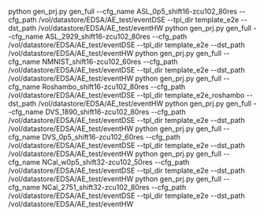 
python gen_prj.py gen_full --cfg_name ASL_0p5_shift16-zcu102_80res --cfg_path /vol/datastore/EDSA/AE_test/eventDSE --tpl_dir template_e2e --dst_path /vol/datastore/EDSA/AE_test/eventHW
python gen_prj.py gen_full --cfg_name ASL_2929_shift16-zcu102_80res --cfg_path /vol/datastore/EDSA/AE_test/eventDSE --tpl_dir template_e2e --dst_path /vol/datastore/EDSA/AE_test/eventHW
python gen_prj.py gen_full --cfg_name NMNIST_shift16-zcu102_60res --cfg_path /vol/datastore/EDSA/AE_test/eventDSE --tpl_dir template_e2e --dst_path /vol/datastore/EDSA/AE_test/eventHW
python gen_prj.py gen_full --cfg_name Roshambo_shift16-zcu102_80res --cfg_path /vol/datastore/EDSA/AE_test/eventDSE --tpl_dir template_e2e_roshambo --dst_path /vol/datastore/EDSA/AE_test/eventHW
python gen_prj.py gen_full --cfg_name DVS_1890_shift16-zcu102_80res --cfg_path /vol/datastore/EDSA/AE_test/eventDSE --tpl_dir template_e2e --dst_path /vol/datastore/EDSA/AE_test/eventHW
python gen_prj.py gen_full --cfg_name DVS_0p5_shift16-zcu102_60res --cfg_path /vol/datastore/EDSA/AE_test/eventDSE --tpl_dir template_e2e --dst_path /vol/datastore/EDSA/AE_test/eventHW
python gen_prj.py gen_full --cfg_name NCal_w0p5_shift32-zcu102_50res --cfg_path /vol/datastore/EDSA/AE_test/eventDSE --tpl_dir template_e2e --dst_path /vol/datastore/EDSA/AE_test/eventHW
python gen_prj.py gen_full --cfg_name NCal_2751_shift32-zcu102_80res --cfg_path /vol/datastore/EDSA/AE_test/eventDSE --tpl_dir template_e2e --dst_path /vol/datastore/EDSA/AE_test/eventHW



